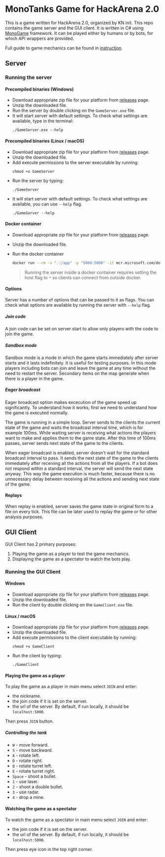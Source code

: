 # MonoTanks Game for HackArena 2.0

This is a game written for HackArena 2.0, organized by KN init. This repo contains the game server and the GUI client. It is written in C# using [MonoGame](https://monogame.net/) framework. It can be played either by humans or by bots, for which API wrappers are provided.

Full guide to game mechanics can be found in [instruction](https://hackarena.pl/Assets/Game/HackArena%202.0%20-%20instrukcja.pdf).

## Server

### Running the server

#### Precompiled binaries (Windows)

- Download appropriate zip file for your platform from [releases](https://github.com/INIT-SGGW/HackArena2.0-MonoTanks/releases) page.
- Unzip the downloaded file.
- Run the server by double clicking on the `GameServer.exe` file.
- It will start server with default settings. To check what settings are available, type in the terminal:
    ```
    ./GameServer.exe --help
    ```

#### Precompiled binaries (Linux / macOS)

- Download appropriate zip file for your platform from [releases](https://github.com/INIT-SGGW/HackArena2.0-MonoTanks/releases) page.
- Unzip the downloaded file.
- Add execute permissions to the server executable by running:
    ```
    chmod +x GameServer
    ```
- Run the server by typing:
    ```
    ./GameServer
    ```
- It will start server with default settings. To check what settings are available, you can use `--help` flag.
    ```
    ./GameServer --help
    ```

#### Docker container

- Download appropriate zip file for your platform from [releases](https://github.com/INIT-SGGW/HackArena2.0-MonoTanks/releases) page.
- Unzip the downloaded file.
- Run the docker container
    ```bash
    docker run --rm -v ".:/app" -p "5000:5000" -it mcr.microsoft.com/dotnet/runtime:8.0 dotnet /app/GameServer.dll -- --host *
    ```

    > Running the server inside a docker container requires setting the host flag to `*` so clients can connect from outside docker.


#### Options

Server has a number of options that can be passed to it as flags. You can check what options are available by running the server with `--help` flag.

##### Join code
A join code can be set on server start to allow only players with the code to join the game.

##### Sandbox mode
Sandbox mode is a mode in which the game starts immediately after server starts and it lasts indefinitely. It is useful for testing purposes. In this mode players including bots can join and leave the game at any time without the need to restart the server. Secondary items on the map generate when there is a player in the game.

##### Eager broadcast
Eager broadcast option makes excecution of the game speed up significantly. To understand how it works, first we need to understand how the game is executed normally.

The game is running in a simple loop. Server sends to the clients the current state of the game and waits the broadcast interval time, which is for example 100ms. While waiting server is receiving what actions the players want to make and applies them to the game state. After this time of 100ms passes, server sends next state of the game to the clients.

When eager broadcast is enabled, server doesn't wait for the standard broadcast interval to pass. It sends the next state of the game to the clients immediately after receiving all the actions from all the players. If a bot does not respond within a standard interval, the server will send the next state anyway. This way the game execution is much faster, because there is no unnecessary delay between receiving all the actions and sending next state of the game.

#### Replays
When replay is enabled, server saves the game state in original form to a file on every tick. This file can be later used to replay the game or for other analysis purposes.

## GUI Client

GUI Client has 2 primary purposes:
1. Playing the game as a player to test the game mechanics.
2. Displaying the game as a spectator to watch the bots play.

### Running the GUI Client

#### Windows

- Download appropriate zip file for your platform from [releases](https://github.com/INIT-SGGW/HackArena2.0-MonoTanks/releases) page.
- Unzip the downloaded file.
- Run the client by double clicking on the `GameClient.exe` file.

#### Linux / macOS

- Download appropriate zip file for your platform from [releases](https://github.com/INIT-SGGW/HackArena2.0-MonoTanks/releases) page.
- Unzip the downloaded file.
- Add execute permissions to the client executable by running:
    ```
    chmod +x GameClient
    ```
- Run the client by typing:
    ```
    ./GameClient
    ```

#### Playing the game as a player
To play the game as a player in main menu select `JOIN` and enter:
- the nickname.
- the join code if it is set on the server.
- the url of the server. By default, if run locally, it should be `localhost:5000`.

Then press `JOIN` button.

##### Controlling the tank

- `W` - move forward.
- `S` - move backward.
- `A` - rotate left.
- `D` - rotate right.
- `Q` - rotate turret left.
- `E` - rotate turret right.
- `Space` - shoot a bullet.
- `1` - use laser.
- `2` - shoot a double bullet.
- `3` - use radar.
- `4` - drop a mine.

#### Watching the game as a spectator
To watch the game as a spectator in main menu select `JOIN` and enter:
- the join code if it is set on the server.
- the url of the server. By default, if run locally, it should be `localhost:5000`.

Then press eye icon in the top right corner.
